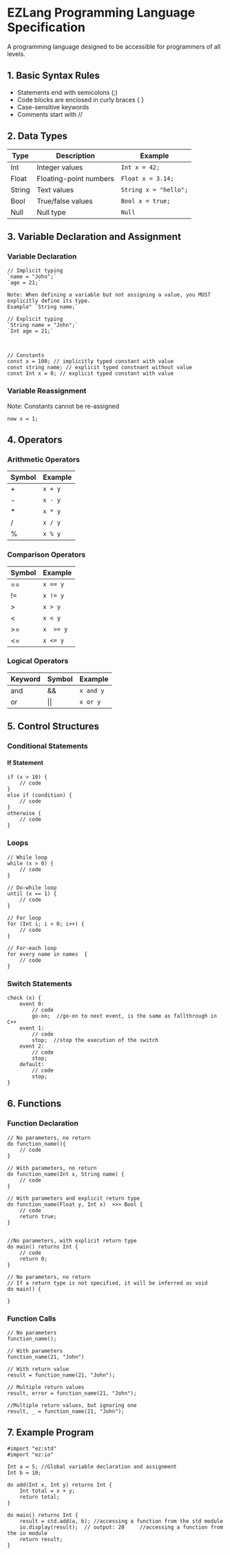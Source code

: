 # EZLang Programming Language Specification
A programming language designed to be accessible for programmers of all levels.

## 1. Basic Syntax Rules
- Statements end with semicolons (;)
- Code blocks are enclosed in curly braces { }
- Case-sensitive keywords
- Comments start with //

## 2. Data Types
| Type      | Description            | Example                |
| --------- | ---------------------- | ---------------------- |
| Int    | Integer values         | `Int x = 42;`       |
| Float     | Floating-point numbers | `Float x = 3.14;`    |
| String    | Text values            | `String x = "hello";`  |
| Bool   | True/false values      | `Bool x = true;`    |
| Null   | Null type         | `Null`              |

## 3. Variable Declaration and Assignment
### Variable Declaration
```
// Implicit typing
`name = "John";`
`age = 21;`

Note: When defining a variable but not assigning a value, you MUST explicitly define its type.
Example" `String name;`

// Explicit typing
`String name = "John";`
`Int age = 21;`



// Constants
const x = 100; // implicitly typed constant with value
const string name; // explicit typed constnant without value
const Int x = 0; // explicit typed constant with value
```

### Variable Reassignment
Note: Constants cannot be re-assigned
```
now x = 1;
```

## 4. Operators

### Arithmetic Operators
| Symbol | Example      |
| ------ | ------------ |
| +      | `x + y`   |
| -      | `x - y`  |
| *      | `x * y`  |
| /      | `x / y` |
| %      | `x % y`    |

### Comparison Operators
| Symbol | Example               |
| ------ | --------------------- |
| ==     |    `x == y`          |
| !=     | `x != y`|
| >      | `x > y` |
| <      | `x < y` |
| >=     | `x  >= y` |
| <=     | `x <= y` |

### Logical Operators
| Keyword | Symbol | Example   |
| ------- | ------ | --------- |
| and     | &&     | `x and y` |
| or      | \|\|   | `x or y`  |

## 5. Control Structures

### Conditional Statements

#### If Statement
```
if (x > 10) {
    // code
}
else if (condition) {
    // code
}
otherwise {
    // code
}
```

### Loops
```
// While loop
while (x > 0) {
    // code
}

// Do-while loop
until (x == 1) {
    // code
}

// For loop
for (Int i; i < 0; i++) {
    // code
}

// For-each loop
for every name in names  {
    // code
}
```

### Switch Statements
```
check (x) {
    event 0:
        // code
        go-on;  //go-on to next event, is the same as fallthrough in C++
    event 1:
        // code
        stop;  //stop the execution of the switch
    event 2:
        // code
        stop;
    default:
        // code
        stop;
}
```

## 6. Functions

### Function Declaration
```
// No parameters, no return
do function_name(){
    // code
}

// With parameters, no return
do function_name(Int x, String name) {
    // code
}

// With parameters and explicit return type
do function_name(Float y, Int x)  >>> Bool {
    // code
    return true;
}


//No parameters, with explicit return type
do main() returns Int {
    // code
    return 0;
}

// No parameters, no return
// If a return type is not specified, it will be inferred as void
do main() {

}

```

### Function Calls
```
// No parameters
function_name();

// With parameters
function_name(21, "John")

// With return value
result = function_name(21, "John");

// Multiple return values
result, error = function_name(21, "John");

//Multiple return values, but ignoring one
result, _ = function_name(21, "John");
```


## 7. Example Program
```
#import "ez:std"
#import "ez:io"

Int a = 5; //Global variable declaration and assignment
Int b = 10;

do add(Int x, Int y) returns Int {
    Int total = x + y;
    return total;
}

do main() returns Int {
    result = std.add(a, b); //accessing a function from the std module
    io.display(result);  // output: 20     //accessing a function from the io module
    return result;
}

```